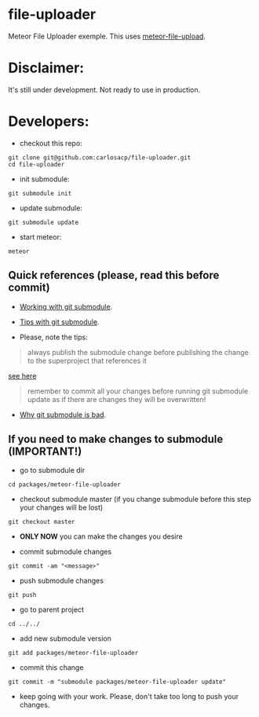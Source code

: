 # file-uploader

Meteor File Uploader exemple. This uses [meteor-file-upload](https://github.com/carlosacp/meteor-file-uploader).

# Disclaimer:

It's still under development. Not ready to use in production.

# Developers:

* checkout this repo:

```
git clone git@github.com:carlosacp/file-uploader.git
cd file-uploader
```

* init submodule:

```
git submodule init
```

* update submodule:

```
git submodule update
```

* start meteor:

```
meteor
```

## Quick references (please, read this before commit)

* [Working with git submodule](https://chrisjean.com/git-submodules-adding-using-removing-and-updating).

* [Tips with git submodule](http://blogs.atlassian.com/2013/03/git-submodules-workflows-tips).

* Please, note the tips:

> always publish the submodule change before publishing the change to the superproject that references it

[see here](http://stackoverflow.com/questions/5814319/git-submodule-push)

> remember to commit all your changes before running git submodule update as if there are changes they will be overwritten!

* [Why git submodule is bad](https://codingkilledthecat.wordpress.com/2012/04/28/why-your-company-shouldnt-use-git-submodules).

## If you need to make changes to submodule (IMPORTANT!)

* go to submodule dir

```
cd packages/meteor-file-uploader
```

* checkout submodule master (if you change submodule before this step your changes will be lost)

```
git checkout master
```

* **ONLY NOW** you can make the changes you desire

* commit submodule changes

```
git commit -am "<message>"
```

* push submodule changes

```
git push
```

* go to parent project

```
cd ../../
```

* add new submodule version

```
git add packages/meteor-file-uploader
```

* commit this change

```
git commit -m "submodule packages/meteor-file-uploader update"
```

* keep going with your work. Please, don't take too long to push your changes.
